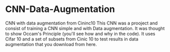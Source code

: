 # CNN-Data-Augmentation
CNN with data augmentation from Cininc10
This CNN was a prooject and consist of training a CNN simple and with Data augmentation.
It was thought to show Occam's Principle (you'll see how and why in the code).
It uses Cifar 10 and a set of subsets from Cinic 10 to test results in data augmentation that you download from here.

